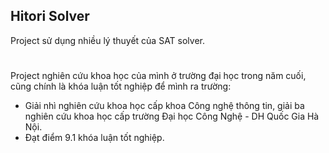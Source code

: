 ## Hitori Solver
Project sử dụng nhiều lý thuyết của SAT solver.
#
Project nghiên cứu khoa học của mình ở trường đại học trong năm cuối, cũng chính là khóa luận tốt nghiệp để mình ra trường:
- Giải nhì nghiên cứu khoa học cấp khoa Công nghệ thông tin, giải ba nghiên cứu khoa học cấp trường Đại học Công Nghệ - DH Quốc Gia Hà Nội.
- Đạt điểm 9.1 khóa luận tốt nghiệp.
